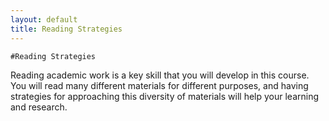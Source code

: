 ```yaml
---
layout: default
title: Reading Strategies
---
```

	#Reading Strategies
Reading academic work is a key skill that you will develop in this course. You will read many different materials for different purposes, and having strategies for approaching this diversity of materials will help your learning and research.
	
